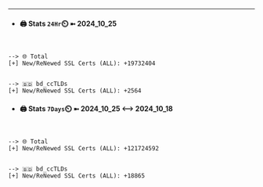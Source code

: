 

---
- #### 🖨️ **Stats** `24Hr`⏲️ ➼ 2024_10_25
```console


--> 🌐 Total
[+] New/ReNewed SSL Certs (ALL): +19732404


--> 🇧🇩 bd_ccTLDs
[+] New/ReNewed SSL Certs (ALL): +2564

```

- #### 🖨️ **Stats** `7Days`⏲️ ➼ 2024_10_25 <--> 2024_10_18
```console


--> 🌐 Total
[+] New/ReNewed SSL Certs (ALL): +121724592


--> 🇧🇩 bd_ccTLDs
[+] New/ReNewed SSL Certs (ALL): +18865

```

